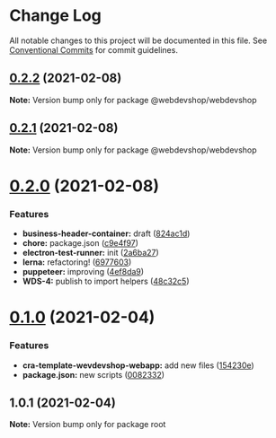 # Change Log

All notable changes to this project will be documented in this file.
See [Conventional Commits](https://conventionalcommits.org) for commit guidelines.

## [0.2.2](https://github.com/webdevshop/webdevshop/compare/v0.2.1...v0.2.2) (2021-02-08)

**Note:** Version bump only for package @webdevshop/webdevshop





## [0.2.1](https://github.com/webdevshop/webdevshop/compare/v0.2.0...v0.2.1) (2021-02-08)

**Note:** Version bump only for package @webdevshop/webdevshop





# [0.2.0](https://github.com/webdevshop/webdevshop/compare/v0.1.0...v0.2.0) (2021-02-08)


### Features

* **business-header-container:** draft ([824ac1d](https://github.com/webdevshop/webdevshop/commit/824ac1d560b51b0c869148e87df52891292e7db0))
* **chore:** package.json ([c9e4f97](https://github.com/webdevshop/webdevshop/commit/c9e4f971b1b3de6b9f1e8b6bd97606fd6ba7775a))
* **electron-test-runner:** init ([2a6ba27](https://github.com/webdevshop/webdevshop/commit/2a6ba2765dc853c89a686d2416bf9fdef4c7be12))
* **lerna:** refactoring! ([6977603](https://github.com/webdevshop/webdevshop/commit/697760324ef6ea104f6bfc013c7187595cf665e6))
* **puppeteer:** improving ([4ef8da9](https://github.com/webdevshop/webdevshop/commit/4ef8da922c4297c6cb3d6d4a2d93401729558cef))
* **WDS-4:** publish to import helpers ([48c32c5](https://github.com/webdevshop/webdevshop/commit/48c32c516efc3f1a6c0d39df3d31f0ed95dd22e6))





# [0.1.0](https://github.com/webdevshop/webdevshop-lerna/compare/v1.0.1...v0.1.0) (2021-02-04)


### Features

* **cra-template-wevdevshop-webapp:** add new files ([154230e](https://github.com/webdevshop/webdevshop-lerna/commit/154230e4937ca86642c21e78178ad44189081a7d))
* **package.json:** new scripts ([0082332](https://github.com/webdevshop/webdevshop-lerna/commit/00823325b4fe1cdff78e47251b10c1c3406b600f))





## 1.0.1 (2021-02-04)

**Note:** Version bump only for package root

